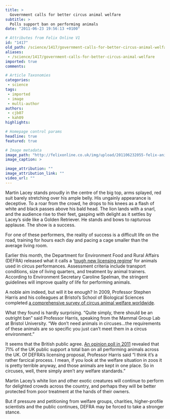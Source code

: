 ```yaml
---
title: >
  Government calls for better circus animal welfare
subtitle: >
  Polls support ban on performing animals
date: "2011-06-23 19:56:13 +0100"

# Attributes from Felix Online V1
id: "1417"
old_path: /science/1417/government-calls-for-better-circus-animal-welfare
aliases:
 - /science/1417/government-calls-for-better-circus-animal-welfare
imported: true
comments:

# Article Taxonomies
categories:
 - science
tags:
 - imported
 - image
 - multi-author
authors:
 - cjb07
 - kah09
highlights:

# Homepage control params
headline: true
featured: true

# Image metadata
image_path: "http://felixonline.co.uk/img/upload/201106232055-felix-animal-wallpapers-lion-tamer-ate-.1920x1080.jpg"
image_caption: >

image_attribution: ""
image_attribution_link: ""
video_url: ""
---
```


Martin Lacey stands proudly in the centre of the big top, arms splayed, red suit barely stretching over his ample belly. His ungainly appearance is deceptive. To a roar from the crowd, he drops to his knees as a flash of white and black passes above his bald head. The lion lands with a snarl, and the audience rise to their feet, gasping with delight as it settles by Lacey’s side like a Golden Retriever. He stands and bows to rapturous applause. The show is a success.

For one of these performers, the reality of success is a difficult life on the road, training for hours each day and pacing a cage smaller than the average living room.

Earlier this month, the Department for Environment Food and Rural Affairs (DEFRA) released what it calls a ‘[tough new licensing regime](http://www.defra.gov.uk/news/2011/05/13/circus-animals/)’ for animals used in circus performances. Assessment criteria include transport conditions, size of living quarters, and treatment by animal trainers. According to Environment Secretary Caroline Spelman, the stringent guidelines will improve quality of life for performing animals.

A noble aim indeed, but will it be enough? In 2009, Professor Stephen Harris and his colleagues at Bristol’s School of Biological Sciences completed [a comprehensive survey of circus animal welfare worldwide](http://www.rspca.org.uk/ImageLocator/LocateAsset?asset=document&assetId=1232714755621&mode=prd).

What they found is hardly surprising. “Quite simply, there should be an outright ban” said Professor Harris, speaking from the Mammal Group Lab at Bristol University. “We don’t need animals in circuses…the requirements of these animals are so specific you just can’t meet them in a circus environment.”

It seems that the British public agree. [An opinion poll in 2011](http://www.independent.co.uk/environment/nature/campaign-to-ban-wild-circus-animals-wins-huge-public-support-2282109.html) revealed that 71% of the UK public support a total ban on all performing animals across the UK. Of DEFRA’s licensing proposal, Professor Harris said “I think it’s a rather farcical process. I mean, if you look at the welfare situation in zoos it is pretty terrible anyway, and those animals are kept in one place. So in circuses, well, there simply aren’t any welfare standards.”

Martin Lacey’s white lion and other exotic creatures will continue to perform for delighted crowds across the country, and perhaps they will be better protected from poor treatment at the hands of their owners.

But if pressure and petitioning from welfare groups, charities, higher-profile scientists and the public continues, DEFRA may be forced to take a stronger stance.
